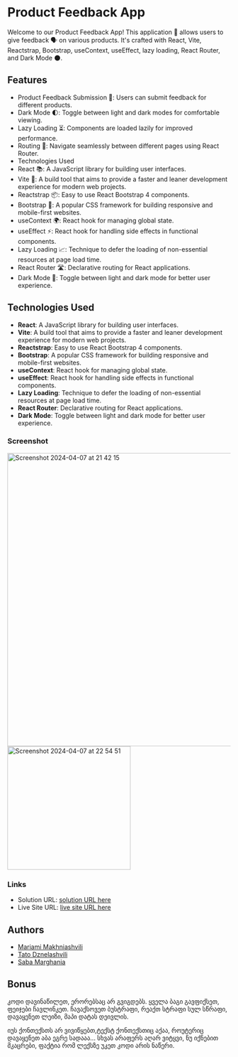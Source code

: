 # Product Feedback App

Welcome to our Product Feedback App! This application 📱 allows users to give feedback 🗣️ on various products. It's crafted with React, Vite, Reactstrap, Bootstrap, useContext, useEffect, lazy loading, React Router, and Dark Mode 🌑.

## Features
- Product Feedback Submission 📝: Users can submit feedback for different products.
- Dark Mode 🌓: Toggle between light and dark modes for comfortable viewing.
- Lazy Loading ⏳: Components are loaded lazily for improved performance.
- Routing 🚦: Navigate seamlessly between different pages using React Router.
- Technologies Used
- React 📚: A JavaScript library for building user interfaces.
- Vite 🚀: A build tool that aims to provide a faster and leaner development experience for modern web projects.
- Reactstrap 📦: Easy to use React Bootstrap 4 components.
- Bootstrap 🎨: A popular CSS framework for building responsive and mobile-first websites.
- useContext 🌍: React hook for managing global state.
- useEffect ⚡: React hook for handling side effects in functional components.
- Lazy Loading 📈: Technique to defer the loading of non-essential resources at page load time.
- React Router 🛣️: Declarative routing for React applications.
- Dark Mode 🌛: Toggle between light and dark mode for better user experience.

## Technologies Used

- **React**: A JavaScript library for building user interfaces.
- **Vite**: A build tool that aims to provide a faster and leaner development experience for modern web projects.
- **Reactstrap**: Easy to use React Bootstrap 4 components.
- **Bootstrap**: A popular CSS framework for building responsive and mobile-first websites.
- **useContext**: React hook for managing global state.
- **useEffect**: React hook for handling side effects in functional components.
- **Lazy Loading**: Technique to defer the loading of non-essential resources at page load time.
- **React Router**: Declarative routing for React applications.
- **Dark Mode**: Toggle between light and dark mode for better user experience.

### Screenshot

<img width="660" alt="Screenshot 2024-04-07 at 21 42 15" src="https://github.com/mariamo101/todoUI/assets/117212859/7f08ff7e-8202-4bd1-99c2-dbffdc14c7f4">

<img width="278" alt="Screenshot 2024-04-07 at 22 54 51" src="https://github.com/mariamo101/todo-list-vite-react-ts/assets/117212859/1d6f5621-43e4-451c-9515-76402518f98a">


### Links

- Solution URL: [ solution URL here](<https://www.figma.com/file/bjep8kgrTscIZY4AVl8BlE/product-feedback-app-(Copy)?node-id=0%3A2189&mode=dev>)
- Live Site URL: [ live site URL here]()

## Authors

- [Mariami Makhniashvili](https://github.com/mariamo101)
- [Tato Dznelashvili](https://github.com/Ctato1)
- [Saba Marghania](https://github.com/SabaMarghania1)

## Bonus

კოდი დავინაწილეთ, ერორებსაც არ გვიგდებს.
ყველა ბაგი გავფიქსეთ, ფეიჯები ჩავლინკეთ.
ჩავაქსოვეთ ბუსტრაფი, რეაქთ სტრაფი სულ სწრაფი,
დავაყენეთ ლეიზი, მაპი დატას დეივლის.

იუს ქონთექსთს არ ვივიწყებთ,ტექსტ ქონთექსთიც აქაა,
როუტერიც დავაყენეთ აბა ეგრე სადააა...
სხვას არაფერს აღარ ვიტყვი, ნუ იქნებით მკაცრები,
ფაქტია რომ ლექსზე უკეთ კოდი არის ნაწერი.
